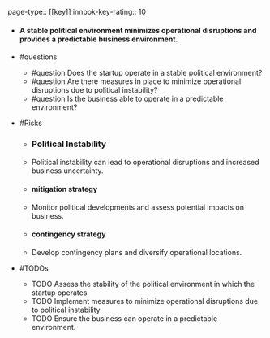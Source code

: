 page-type:: [[key]]
innbok-key-rating:: 10
- #### A stable political environment minimizes operational disruptions and provides a predictable business environment.
- #questions
  - #question Does the startup operate in a stable political environment?
  - #question Are there measures in place to minimize operational disruptions due to political instability?
  - #question Is the business able to operate in a predictable environment?
- #Risks

  - ### Political Instability
  - Political instability can lead to operational disruptions and increased business uncertainty.
  - #### mitigation strategy
  - Monitor political developments and assess potential impacts on business.
  - #### contingency strategy
  - Develop contingency plans and diversify operational locations.
- #TODOs
  - TODO Assess the stability of the political environment in which the startup operates
  - TODO  Implement measures to minimize operational disruptions due to political instability
  - TODO  Ensure the business can operate in a predictable environment.



